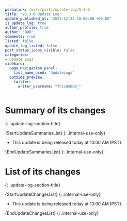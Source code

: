 ```yaml
---
permalink: /wiki/posts/update-log/5-3-0
title: "V5.3.0 Update Log"
update_published_at: "2021-12-25 10:00:00 +00:00"
is_update_log: true
author_profile: true
author: "BOB"
comments: true
listed: false
update_log_listed: false
post_status_icons_visible: false
categories:
- Update Logs
sidebars:
  page_navigation_panel:
    list_name_used: "UpdateLogs"
  outside_preview:
    twitter:
      writer_username: "ThisBeBOB_"
---
```


# Summary of its changes
{: .update-log-section-title}

{StartUpdateSummariesList}
{: .internal-use-only}

* This update is being released today at 10:00 AM (PST).

{EndUpdateSummariesList}
{: .internal-use-only}

# List of its changes
{: .update-log-section-title}

{StartUpdateChangesList}
{: .internal-use-only}

* This update is being released today at 10:00 AM (PST).

{EndUpdateChangesList}
{: .internal-use-only}